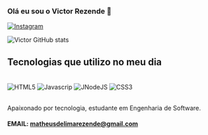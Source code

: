 ### Olá eu sou o Victor Rezende 👋


[![Instagram](https://img.shields.io/badge/Instagram-E4405F?style=for-the-badge&logo=instagram&logoColor=white)](https://www.instagram.com/vxctor_matheus)

![Victor GitHub stats](https://github-readme-stats.vercel.app/api?username=Vxctorrezende&show_icons=true&theme=dracula)

## Tecnologias que utilizo no meu dia 

<div style="display: inline_block"><br/>
    <img align="center" alt="HTML5" src="https://img.shields.io/badge/HTML5-E34F26?style=for-the-badge&logo=html5&logoColor=white"/>
    <img align="center" alt="Javascrip" src="https://img.shields.io/badge/JavaScript-323330?style=for-the-badge&logo=javascript&logoColor=F7DF1E"/>
    <img align="center" alt="JNodeJS" src="https://img.shields.io/badge/Node.js-43853D?style=for-the-badge&logo=node.js&logoColor=white"/>
    <img align="center" alt="CSS3" src="https://img.shields.io/badge/CSS3-1572B6?style=for-the-badge&logo=css3&logoColor=white"/>
</div><br/>

Apaixonado por tecnologia, estudante em Engenharia de Software.

#### EMAIL: matheusdelimarezende@gmail.com
